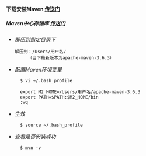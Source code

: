 #### 下载安装Maven [传送门](http://maven.apache.org/install.html)

##### Maven中心存储库 [传送门](http://search.maven.org)

* *解压到指定目录下*
   ```
   解压到：/Users/用户名/
        （当下最新版本为apache-maven-3.6.3）
   ```
* *配置Maven环境变量*

        $ vi ~/.bash_profile
        
        export M2_HOME=/Users/用户名/apache-maven-3.6.3
        export PATH=$PATH:$M2_HOME/bin
        :wq
* *生效*

        $ source ~/.bash_profile
* *查看是否安装成功*

        $ mvn -v
